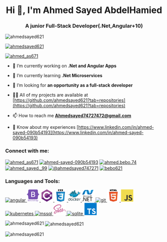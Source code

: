 <h1 align="center">Hi 👋, I'm Ahmed Sayed AbdelHamied</h1>
<h3 align="center">A junior Full-Stack Developer(.Net,Angular+10)</h3>

<p align="left"> <img src="https://komarev.com/ghpvc/?username=ahmedsayed621&label=Profile%20views&color=0e75b6&style=flat" alt="ahmedsayed621" /> </p>

<p align="left"> <a href="https://github.com/ryo-ma/github-profile-trophy"><img src="https://github-profile-trophy.vercel.app/?username=ahmedsayed621" alt="ahmedsayed621" /></a> </p>

<p align="left"> <a href="https://twitter.com/ahmed_as671" target="blank"><img src="https://img.shields.io/twitter/follow/ahmed_as671?logo=twitter&style=for-the-badge" alt="ahmed_as671" /></a> </p>

- 🔭 I’m currently working on **.Net and Angular Apps**

- 🌱 I’m currently learning **.Net Microservices**

- 🤝 I’m looking for **an opportunity as a full-stack developer**

- 👨‍💻 All of my projects are available at [https://github.com/ahmedsayed621?tab=repositories](https://github.com/ahmedsayed621?tab=repositories)

- 📫 How to reach me **Ahmedsayed74727472@gmail.com**

- 📄 Know about my experiences [https://www.linkedin.com/in/ahmed-sayed-090b54193](https://www.linkedin.com/in/ahmed-sayed-090b54193)

<h3 align="left">Connect with me:</h3>
<p align="left">
<a href="https://twitter.com/ahmed_as671" target="blank"><img align="center" src="https://raw.githubusercontent.com/rahuldkjain/github-profile-readme-generator/master/src/images/icons/Social/twitter.svg" alt="ahmed_as671" height="30" width="40" /></a>
<a href="https://linkedin.com/in/ahmed-sayed-090b54193" target="blank"><img align="center" src="https://raw.githubusercontent.com/rahuldkjain/github-profile-readme-generator/master/src/images/icons/Social/linked-in-alt.svg" alt="ahmed-sayed-090b54193" height="30" width="40" /></a>
<a href="https://fb.com/ahmed.bebo.74" target="blank"><img align="center" src="https://raw.githubusercontent.com/rahuldkjain/github-profile-readme-generator/master/src/images/icons/Social/facebook.svg" alt="ahmed.bebo.74" height="30" width="40" /></a>
<a href="https://instagram.com/ahmed_sayed._99" target="blank"><img align="center" src="https://raw.githubusercontent.com/rahuldkjain/github-profile-readme-generator/master/src/images/icons/Social/instagram.svg" alt="ahmed_sayed._99" height="30" width="40" /></a>
<a href="https://www.hackerrank.com/@ahmedsayed747271" target="blank"><img align="center" src="https://raw.githubusercontent.com/rahuldkjain/github-profile-readme-generator/master/src/images/icons/Social/hackerrank.svg" alt="@ahmedsayed747271" height="30" width="40" /></a>
<a href="https://www.leetcode.com/bebo621" target="blank"><img align="center" src="https://raw.githubusercontent.com/rahuldkjain/github-profile-readme-generator/master/src/images/icons/Social/leet-code.svg" alt="bebo621" height="30" width="40" /></a>
</p>

<h3 align="left">Languages and Tools:</h3>
<p align="left"> <a href="https://angular.io" target="_blank" rel="noreferrer"> <img src="https://angular.io/assets/images/logos/angular/angular.svg" alt="angular" width="40" height="40"/> </a> <a href="https://getbootstrap.com" target="_blank" rel="noreferrer"> <img src="https://raw.githubusercontent.com/devicons/devicon/master/icons/bootstrap/bootstrap-plain-wordmark.svg" alt="bootstrap" width="40" height="40"/> </a> <a href="https://www.w3schools.com/cs/" target="_blank" rel="noreferrer"> <img src="https://raw.githubusercontent.com/devicons/devicon/master/icons/csharp/csharp-original.svg" alt="csharp" width="40" height="40"/> </a> <a href="https://www.w3schools.com/css/" target="_blank" rel="noreferrer"> <img src="https://raw.githubusercontent.com/devicons/devicon/master/icons/css3/css3-original-wordmark.svg" alt="css3" width="40" height="40"/> </a> <a href="https://www.docker.com/" target="_blank" rel="noreferrer"> <img src="https://raw.githubusercontent.com/devicons/devicon/master/icons/docker/docker-original-wordmark.svg" alt="docker" width="40" height="40"/> </a> <a href="https://dotnet.microsoft.com/" target="_blank" rel="noreferrer"> <img src="https://raw.githubusercontent.com/devicons/devicon/master/icons/dot-net/dot-net-original-wordmark.svg" alt="dotnet" width="40" height="40"/> </a> <a href="https://git-scm.com/" target="_blank" rel="noreferrer"> <img src="https://www.vectorlogo.zone/logos/git-scm/git-scm-icon.svg" alt="git" width="40" height="40"/> </a> <a href="https://www.w3.org/html/" target="_blank" rel="noreferrer"> <img src="https://raw.githubusercontent.com/devicons/devicon/master/icons/html5/html5-original-wordmark.svg" alt="html5" width="40" height="40"/> </a> <a href="https://developer.mozilla.org/en-US/docs/Web/JavaScript" target="_blank" rel="noreferrer"> <img src="https://raw.githubusercontent.com/devicons/devicon/master/icons/javascript/javascript-original.svg" alt="javascript" width="40" height="40"/> </a> <a href="https://kubernetes.io" target="_blank" rel="noreferrer"> <img src="https://www.vectorlogo.zone/logos/kubernetes/kubernetes-icon.svg" alt="kubernetes" width="40" height="40"/> </a> <a href="https://www.microsoft.com/en-us/sql-server" target="_blank" rel="noreferrer"> <img src="https://www.svgrepo.com/show/303229/microsoft-sql-server-logo.svg" alt="mssql" width="40" height="40"/> </a> <a href="https://sass-lang.com" target="_blank" rel="noreferrer"> <img src="https://raw.githubusercontent.com/devicons/devicon/master/icons/sass/sass-original.svg" alt="sass" width="40" height="40"/> </a> <a href="https://www.sqlite.org/" target="_blank" rel="noreferrer"> <img src="https://www.vectorlogo.zone/logos/sqlite/sqlite-icon.svg" alt="sqlite" width="40" height="40"/> </a> <a href="https://www.typescriptlang.org/" target="_blank" rel="noreferrer"> <img src="https://raw.githubusercontent.com/devicons/devicon/master/icons/typescript/typescript-original.svg" alt="typescript" width="40" height="40"/> </a> </p>

<p><img align="left" src="https://github-readme-stats.vercel.app/api/top-langs?username=ahmedsayed621&show_icons=true&locale=en&layout=compact" alt="ahmedsayed621" /></p>

<p>&nbsp;<img align="center" src="https://github-readme-stats.vercel.app/api?username=ahmedsayed621&show_icons=true&locale=en" alt="ahmedsayed621" /></p>

<p><img align="center" src="https://github-readme-streak-stats.herokuapp.com/?user=ahmedsayed621&" alt="ahmedsayed621" /></p>
